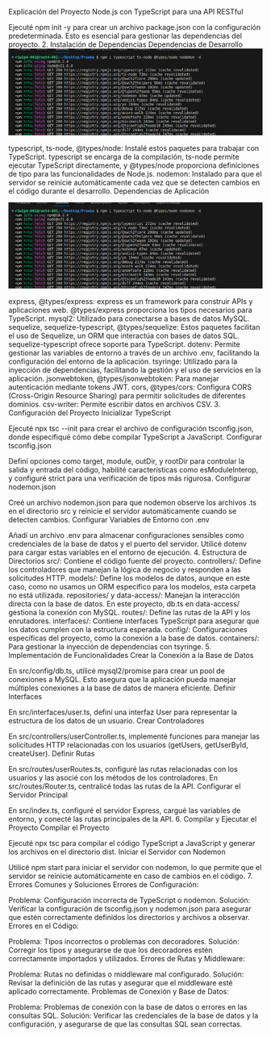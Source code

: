 Explicación del Proyecto Node.js con TypeScript para una API RESTful


Ejecuté npm init -y para crear un archivo package.json con la configuración predeterminada. Esto es esencial para gestionar las dependencias del proyecto. 2. Instalación de Dependencias Dependencias de Desarrollo
![Alt text](image.png)


typescript, ts-node, @types/node: Instalé estos paquetes para trabajar con TypeScript. typescript se encarga de la compilación, ts-node permite ejecutar TypeScript directamente, y @types/node proporciona definiciones de tipo para las funcionalidades de Node.js. nodemon: Instalado para que el servidor se reinicie automáticamente cada vez que se detecten cambios en el código durante el desarrollo. Dependencias de Aplicación 

![Alt text](image.png)

express, @types/express: express es un framework para construir APIs y aplicaciones web. @types/express proporciona los tipos necesarios para TypeScript. mysql2: Utilizado para conectarse a bases de datos MySQL. sequelize, sequelize-typescript, @types/sequelize: Estos paquetes facilitan el uso de Sequelize, un ORM que interactúa con bases de datos SQL. sequelize-typescript ofrece soporte para TypeScript. dotenv: Permite gestionar las variables de entorno a través de un archivo .env, facilitando la configuración del entorno de la aplicación. tsyringe: Utilizado para la inyección de dependencias, facilitando la gestión y el uso de servicios en la aplicación. jsonwebtoken, @types/jsonwebtoken: Para manejar autenticación mediante tokens JWT. cors, @types/cors: Configura CORS (Cross-Origin Resource Sharing) para permitir solicitudes de diferentes dominios. csv-writer: Permite escribir datos en archivos CSV. 3. Configuración del Proyecto Inicializar TypeScript


Ejecuté npx tsc --init para crear el archivo de configuración tsconfig.json, donde especifiqué cómo debe compilar TypeScript a JavaScript. Configurar tsconfig.json

Definí opciones como target, module, outDir, y rootDir para controlar la salida y entrada del código, habilité características como esModuleInterop, y configuré strict para una verificación de tipos más rigurosa. Configurar nodemon.json

Creé un archivo nodemon.json para que nodemon observe los archivos .ts en el directorio src y reinicie el servidor automáticamente cuando se detecten cambios. Configurar Variables de Entorno con .env

Añadí un archivo .env para almacenar configuraciones sensibles como credenciales de la base de datos y el puerto del servidor. Utilicé dotenv para cargar estas variables en el entorno de ejecución. 4. Estructura de Directorios src/: Contiene el código fuente del proyecto. controllers/: Define los controladores que manejan la lógica de negocio y responden a las solicitudes HTTP. models/: Define los modelos de datos, aunque en este caso, como no usamos un ORM específico para los modelos, esta carpeta no está utilizada. repositories/ y data-access/: Manejan la interacción directa con la base de datos. En este proyecto, db.ts en data-access/ gestiona la conexión con MySQL. routes/: Define las rutas de la API y los enrutadores. interfaces/: Contiene interfaces TypeScript para asegurar que los datos cumplen con la estructura esperada. config/: Configuraciones específicas del proyecto, como la conexión a la base de datos. containers/: Para gestionar la inyección de dependencias con tsyringe. 5. Implementación de Funcionalidades Crear la Conexión a la Base de Datos

En src/config/db.ts, utilicé mysql2/promise para crear un pool de conexiones a MySQL. Esto asegura que la aplicación pueda manejar múltiples conexiones a la base de datos de manera eficiente. Definir Interfaces

En src/interfaces/user.ts, definí una interfaz User para representar la estructura de los datos de un usuario. Crear Controladores

En src/controllers/userController.ts, implementé funciones para manejar las solicitudes HTTP relacionadas con los usuarios (getUsers, getUserById, createUser). Definir Rutas

En src/routes/userRoutes.ts, configuré las rutas relacionadas con los usuarios y las asocié con los métodos de los controladores. En src/routes/Router.ts, centralicé todas las rutas de la API. Configurar el Servidor Principal

En src/index.ts, configuré el servidor Express, cargué las variables de entorno, y conecté las rutas principales de la API. 6. Compilar y Ejecutar el Proyecto Compilar el Proyecto

Ejecuté npx tsc para compilar el código TypeScript a JavaScript y generar los archivos en el directorio dist. Iniciar el Servidor con Nodemon

Utilicé npm start para iniciar el servidor con nodemon, lo que permite que el servidor se reinicie automáticamente en caso de cambios en el código. 7. Errores Comunes y Soluciones Errores de Configuración:

Problema: Configuración incorrecta de TypeScript o nodemon. Solución: Verificar la configuración de tsconfig.json y nodemon.json para asegurar que estén correctamente definidos los directorios y archivos a observar. Errores en el Código:

Problema: Tipos incorrectos o problemas con decoradores. Solución: Corregir los tipos y asegurarse de que los decoradores estén correctamente importados y utilizados. Errores de Rutas y Middleware:

Problema: Rutas no definidas o middleware mal configurado. Solución: Revisar la definición de las rutas y asegurar que el middleware esté aplicado correctamente. Problemas de Conexión y Base de Datos:

Problema: Problemas de conexión con la base de datos o errores en las consultas SQL. Solución: Verificar las credenciales de la base de datos y la configuración, y asegurarse de que las consultas SQL sean correctas.
